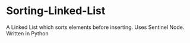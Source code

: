 # Sorting-Linked-List
A Linked List which sorts elements before inserting. Uses Sentinel Node. Written in Python

